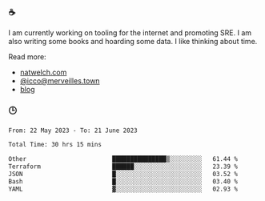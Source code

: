 ### ☕

I am currently working on tooling for the internet and promoting SRE. I am also writing some books and hoarding some data. I like thinking about time. 

Read more:

 - [natwelch.com](https://natwelch.com)
 - [@icco@merveilles.town](https://merveilles.town/@icco)
 - [blog](https://writing.natwelch.com)

### 🕒

<!--START_SECTION:waka-->

```txt
From: 22 May 2023 - To: 21 June 2023

Total Time: 30 hrs 15 mins

Other                        ███████████████▒░░░░░░░░░   61.44 %
Terraform                    ██████░░░░░░░░░░░░░░░░░░░   23.39 %
JSON                         █░░░░░░░░░░░░░░░░░░░░░░░░   03.52 %
Bash                         █░░░░░░░░░░░░░░░░░░░░░░░░   03.40 %
YAML                         ▓░░░░░░░░░░░░░░░░░░░░░░░░   02.93 %
```

<!--END_SECTION:waka-->
